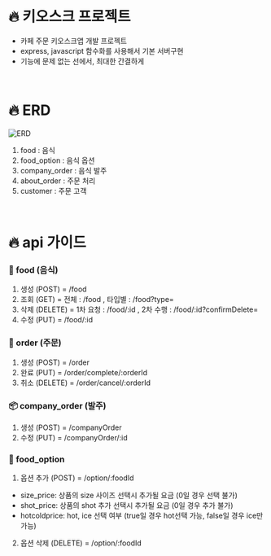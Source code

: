 # 🔥 키오스크 프로젝트

- 카페 주문 키오스크앱 개발 프로젝트
- express, javascript 함수화를 사용해서 기본 서버구현
- 기능에 문제 없는 선에서, 최대한 간결하게

<br>

# 🔥 ERD

![ERD](https://ifh.cc/g/Qn26oX.png)

1. food : 음식
2. food_option : 음식 옵션
3. company_order : 음식 발주
4. about_order : 주문 처리
5. customer : 주문 고객

<br>

# 🔥 api 가이드

### 🧋 food (음식)

1. 생성 (POST) = /food
2. 조회 (GET) = 전체 : /food , 타입별 : /food?type=
3. 삭제 (DELETE) = 1차 요청 : /food/:id , 2차 수행 : /food/:id?confirmDelete=
4. 수정 (PUT) = /food/:id

### 🛒 order (주문)

1. 생성 (POST) = /order
2. 완료 (PUT) = /order/complete/:orderId
3. 취소 (DELETE) = /order/cancel/:orderId

### 📦 company_order (발주)

1. 생성 (POST) = /companyOrder
2. 수정 (PUT) = /companyOrder/:id

### 🧩 food_option

1. 옵션 추가 (POST) = /option/:foodId

- size_price: 상품의 size 사이즈 선택시 추가될 요금 (0일 경우 선택 불가)
- shot_price: 상품의 shot 추가 선택시 추가될 요금 (0일 경우 추가 불가)
- hotcoldprice: hot, ice 선택 여부 (true일 경우 hot선택 가능, false일 경우 ice만 가능)

2. 옵션 삭제 (DELETE) = /option/:foodId
